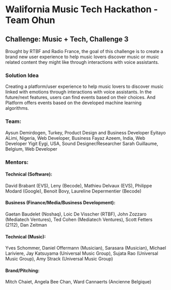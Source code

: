 # Walifornia Music Tech Hackathon - Team Ohun 
## Challenge: Music + Tech, Challenge 3
Brought by RTBF and Radio France, the goal of this challenge is to create a brand new user experience to help music lovers discover music or music related content they might like through interactions with voice assistants.


### Solution Idea
Creating a platform/user experience to help music lovers to discover music linked with emotions through interactions with voice assistants. 
In the future/next features, users can find events based on their choices. And Platform offers events based on the developed machine learning algorithms. 


### Team: 
Aysun Demirdogen, Turkey, Product Design and Business Developer
Eyitayo ALimi, Nigeria, Web Developer, Business
Fayaz Azeem, India, Web Developer
Yigit Eygi, USA, Sound Designer/Researcher
Sarah Guillaume, Belgium, Web Developer

### Mentors:
#### Technical (Software):
David Brabant (EVS), Leny (Becode), Mathieu Delvaux (EVS), Philippe Modard (Google), Benoit Bovy, Laureline Depermentier (Becode)
#### Business (Finance/Media/Business Development):
Gaetan Baudelet (Noshaq), Loic De Visscher (RTBF), John Zozzaro (Mediatech Ventures), Ted Cohen (Mediatech Ventures), Scott Fetters (2112), Dan Zeitman
#### Technical (Music):
Yves Schommer, Daniel Offermann (Musician), Sarasara (Musician), Michael Lariviere, Jay Katsuyama (Universal Music Group), Sujata Rao  (Universal Music Group), Amy Strack  (Universal Music Group)
#### Brand/Pitching:
Mitch Chaiet, Angela Bee Chan, Ward Cannaerts (Ancienne Belgique)
